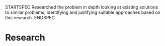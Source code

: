 STARTSPEC
Researched the problem in depth looking at
existing solutions to similar problems, identifying
and justifying suitable approaches based on this
research.
ENDSPEC

Research
========
